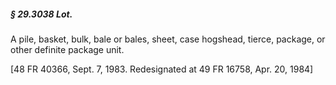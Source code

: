 ##### § 29.3038 Lot. #####

A pile, basket, bulk, bale or bales, sheet, case hogshead, tierce, package, or other definite package unit.

[48 FR 40366, Sept. 7, 1983. Redesignated at 49 FR 16758, Apr. 20, 1984]